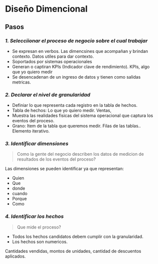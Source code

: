 # Diseño Dimencional
## Pasos
### ***1. Selecciionar el proceso de negocio sobre el cual trabajar***
- Se expresan en verbos. Las dimencsines que acompañan y brindan contexto. Datos utiles para dar contexto.
- Soportados por sistemas operacionales
- Generan o captiran KPIs (Indicador clave de rendimiento). KPIs, algo que yo quiero medir
- Se desencadenan de un ingreso de datos y tienen como salidas metricas.


### ***2. Declarar el nivel de granularidad***
- Definiar lo que representa cada registro en la tabla de hechos.
- Tabla de hechos: Lo que yo quiero medir. Ventas, 
- Muestra las realidades fisicas del sistema operacional que captura los eventos del proceso.
- Grano: Item de la tabla que queremos medir. Filas de las tablas.. Elemento iterativo.
### ***3. Identificar dimensiones***
> Como la gente del negocio describen los datos de medicion de resultados de los eventos del proceso?

Las dimensiones se pueden identificar ya que representan:
- Quien
- Que
- donde
- cuando   
- Porque
- Como
### ***4. Identificar los hechos***
> Que mide el proceso?
- Todos los hechos candidatos debem cumplir con la granularidad.
- Los hechos son numericos.

Cantidades vendidas, montos de unidades,  cantidad de descuentos aplicados.
